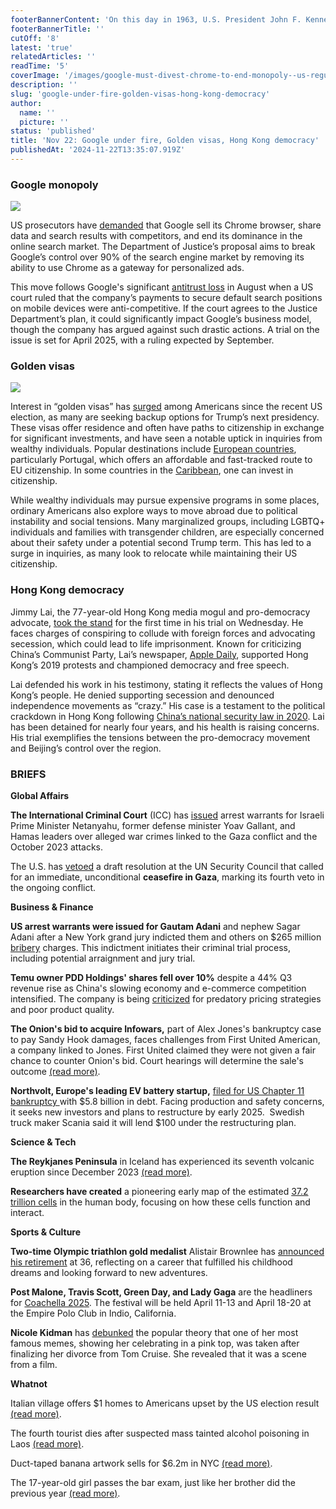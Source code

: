 ```yaml
---
footerBannerContent: 'On this day in 1963, U.S. President John F. Kennedy was assassinated in Dallas, Texas, while riding in an open car.'
footerBannerTitle: ''
cutOff: '8'
latest: 'true'
relatedArticles: ''
readTime: '5'
coverImage: '/images/google-must-divest-chrome-to-end-monopoly--us-regulators-say-I2MD.webp'
description: ''
slug: 'google-under-fire-golden-visas-hong-kong-democracy'
author:
  name: ''
  picture: ''
status: 'published'
title: 'Nov 22: Google under fire, Golden visas, Hong Kong democracy'
publishedAt: '2024-11-22T13:35:07.919Z'
---
```


### Google monopoly

![](/images/google-must-divest-chrome-to-end-monopoly--us-regulators-say-ExOT.webp)

US prosecutors have [demanded](https://www.dw.com/en/google-must-divest-chrome-to-end-monopoly-us-regulators-say/a-70838012) that Google sell its Chrome browser, share data and search results with competitors, and end its dominance in the online search market. The Department of Justice’s proposal aims to break Google’s control over 90% of the search engine market by removing its ability to use Chrome as a gateway for personalized ads. 

This move follows Google's significant [antitrust loss](https://www.dw.com/en/us-court-rules-google-is-monopoly-in-antitrust-case/a-69863869) in August when a US court ruled that the company’s payments to secure default search positions on mobile devices were anti-competitive. If the court agrees to the Justice Department’s plan, it could significantly impact Google’s business model, though the company has argued against such drastic actions. A trial on the issue is set for April 2025, with a ruling expected by September.

### Golden visas

![](/images/political-and-social-division-is-driving-interest-in--golden-visas--g0OD.webp)

Interest in “golden visas” has [surged](https://edition.cnn.com/2024/11/20/business/golden-visas-americans-trump-election/index.html) among Americans since the recent US election, as many are seeking backup options for Trump’s next presidency. These visas offer residence and often have paths to citizenship in exchange for significant investments, and have seen a notable uptick in inquiries from wealthy individuals. Popular destinations include [European countries](https://www.expatden.com/global/comparing-greece-vs-portugal-golden-visa-which-one-is-better/), particularly Portugal, which offers an affordable and fast-tracked route to EU citizenship. In some countries in the [Caribbean](https://www.expatden.com/global/antigua-and-barbuda-vs-dominica-investment-program/), one can invest in citizenship.

While wealthy individuals may pursue expensive programs in some places, ordinary Americans also explore ways to move abroad due to political instability and social tensions. Many marginalized groups, including LGBTQ+ individuals and families with transgender children, are especially concerned about their safety under a potential second Trump term. This has led to a surge in inquiries, as many look to relocate while maintaining their US citizenship.

### Hong Kong democracy

Jimmy Lai, the 77-year-old Hong Kong media mogul and pro-democracy advocate, [took the stand](https://www.japantimes.co.jp/news/2024/11/20/asia-pacific/politics/jimmy-lai-stand-hong-kong/) for the first time in his trial on Wednesday. He faces charges of conspiring to collude with foreign forces and advocating secession, which could lead to life imprisonment. Known for criticizing China’s Communist Party, Lai’s newspaper, [Apple Daily](https://www.bbc.com/news/world-asia-china-53734887), supported Hong Kong’s 2019 protests and championed democracy and free speech.

Lai defended his work in his testimony, stating it reflects the values of Hong Kong’s people. He denied supporting secession and denounced independence movements as “crazy.” His case is a testament to the political crackdown in Hong Kong following [China’s national security law in 2020](https://www.bbc.com/news/world-asia-china-52765838). Lai has been detained for nearly four years, and his health is raising concerns. His trial exemplifies the tensions between the pro-democracy movement and Beijing’s control over the region.

### BRIEFS

**Global Affairs**

**The International Criminal Court** (ICC) has [issued](https://apnews.com/article/icc-israel-hamas-warrants-netanyahu-palestinian-arrest-73c854d072e0a1a41b19b2cb2cdd07fa#https://apnews.com/article/icc-israel-hamas-warrants-netanyahu-palestinian-arrest-73c854d072e0a1a41b19b2cb2cdd07fa) arrest warrants for Israeli Prime Minister Netanyahu, former defense minister Yoav Gallant, and Hamas leaders over alleged war crimes linked to the Gaza conflict and the October 2023 attacks.

The U.S. has [vetoed](https://www.bbc.com/news/articles/cjr4p9rg8zlo) a draft resolution at the UN Security Council that called for an immediate, unconditional **ceasefire in Gaza**, marking its fourth veto in the ongoing conflict. 

**Business & Finance**

**US arrest warrants were issued for Gautam Adani** and nephew Sagar Adani after a New York grand jury indicted them and others on $265 million [bribery](https://www.reuters.com/legal/chair-indias-adani-group-indicted-united-states-2024-11-20/) charges. This indictment initiates their criminal trial process, including potential arraignment and jury trial.

**Temu owner PDD Holdings' shares fell over 10%** despite a 44% Q3 revenue rise as China's slowing economy and e-commerce competition intensified. The company is being [criticized](https://finance.yahoo.com/news/temu-owner-pdd-sees-10-093000379.html) for predatory pricing strategies and poor product quality.

**The Onion's bid to acquire Infowars,** part of Alex Jones's bankruptcy case to pay Sandy Hook damages, faces challenges from First United American, a company linked to Jones. First United claimed they were not given a fair chance to counter Onion's bid. Court hearings will determine the sale's outcome [(read more)](https://www.npr.org/2024/11/19/g-s1-34985/alex-jones-infowars-onion-auction-bankruptcy-sandy-hook).

**Northvolt, Europe's leading EV battery startup,** [filed for US Chapter 11 bankruptcy ](https://www.ft.com/content/47b1084f-a423-4c21-bad6-3d666428f5d4)with $5.8 billion in debt. Facing production and safety concerns, it seeks new investors and plans to restructure by early 2025.  Swedish truck maker Scania said it will lend $100 under the restructuring plan.

**Science & Tech**

**The Reykjanes Peninsula** in Iceland has experienced its seventh volcanic eruption since December 2023 [(read more)](https://edition.cnn.com/2024/11/21/europe/iceland-volcano-erupts-reykjanes-intl/index.html#:~:text=A%20new%20volcanic%20eruption%20that,%2C%20Nov.20%2C%202024.&text=A%20volcano%20near%20Iceland's%20capital,in%20the%20area%20since%20December.). 

**Researchers have created** a pioneering early map of the estimated [37.2 trillion cells](https://apnews.com/article/cell-atlas-brain-microbiome-cancer-f67154e18db8db7385721a958999eaa4) in the human body, focusing on how these cells function and interact. 

**Sports & Culture**

**Two-time Olympic triathlon gold medalist** Alistair Brownlee has [announced his retirement](https://www.skysports.com/athletics/news/15233/13257661/alistair-brownlee-two-time-olympic-triathlon-champion-announces-retirement-from-competition) at 36, reflecting on a career that fulfilled his childhood dreams and looking forward to new adventures.

**Post Malone, Travis Scott, Green Day, and Lady Gaga** are the headliners for [Coachella 2025](https://www.usatoday.com/story/entertainment/music/2024/11/20/coachella-2025-lineup-lady-gaga-green-day-post-malone/76461792007/#:~:text=Lady%20Gaga%2C%20Green%20Day%20and,Polo%20Club%20in%20Indio%2C%20California.). The festival will be held April 11-13 and April 18-20 at the Empire Polo Club in Indio, California.

**Nicole Kidman** has [debunked](https://edition.cnn.com/2024/11/19/entertainment/nicole-kidman-debunks-divorce-meme-scli-intl/index.html) the popular theory that one of her most famous memes, showing her celebrating in a pink top, was taken after finalizing her divorce from Tom Cruise. She revealed that it was a scene from a film.

**Whatnot**

Italian village offers $1 homes to Americans upset by the US election result [(read more)](https://edition.cnn.com/2024/11/19/travel/italian-village-ollolai-wants-americans-election-one-dollar-homes/index.html).

The fourth tourist dies after suspected mass tainted alcohol poisoning in Laos [(read more)](https://www.france24.com/en/live-news/20241121-four-tourists-die-after-suspected-laos-methanol-poisoning).

Duct-taped banana artwork sells for $6.2m in NYC [(read more)](https://www.bbc.com/news/articles/cy87202v43no). 

The 17-year-old girl passes the bar exam, just like her brother did the previous year [(read more)](https://abcnews.go.com/GMA/Living/teen-sophia-park-passes-california-bar/story?id=115865056). 